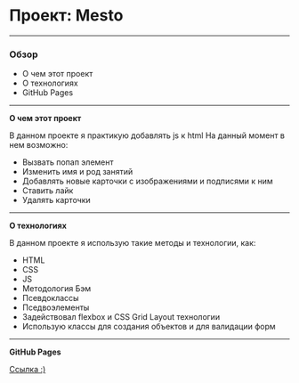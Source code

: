 # Проект: Mesto

---

### Обзор
* О чем этот проект
* О технологиях
* GitHub Pages

---

**О чем этот проект**

В данном проекте я практикую добавлять js к html
На данный момент в нем возможно:
* Вызвать попап элемент
* Изменить имя и род занятий
* Добавлять новые карточки с изображениями и подписями к ним
* Ставить лайк
* Удалять карточки

---

**О технологиях**

В данном проекте я использую такие методы и технологии, как:
* HTML
* CSS
* JS
* Методология Бэм
* Псевдоклассы
* Пседвоэлементы
* Задействовал flexbox и CSS Grid Layout технологии
* Использую классы для создания объектов и для валидации форм

---

**GitHub Pages**

[Ссылка :)](https://sergeishabanov1989.github.io/mesto/)